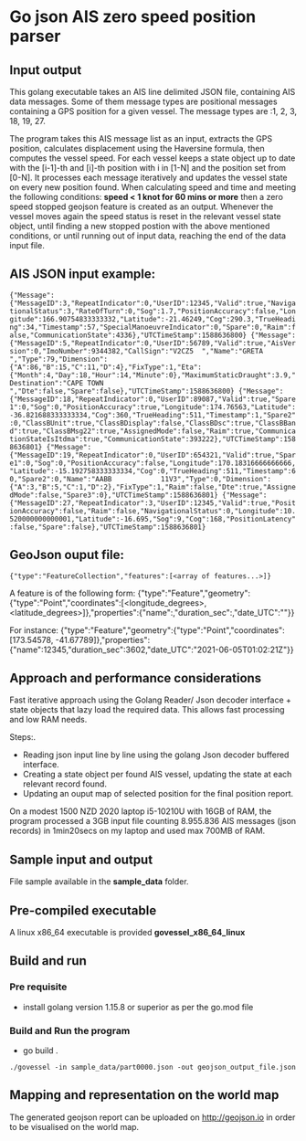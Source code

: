 
# Go json AIS zero speed position parser

## Input output
This golang executable takes an AIS line delimited JSON file, containing AIS data messages. Some of them message types are positional messages containing a GPS position for a given vessel.
The message types are  :1, 2, 3, 18, 19, 27.

The program takes this AIS message list as an input, extracts the GPS position, calculates displacement using the Haversine formula, then computes the vessel speed.
For each vessel keeps a state object up to date with the [i-1]-th and [i]-th position with i in [1-N] and the position set from [0-N].
It processes each message iteratively and updates the vessel state on every new position found.
When calculating speed and time and meeting the following conditions: **speed < 1 knot for 60 mins or more** then a zero speed stopped geojson feature is created as an output.
Whenever the vessel moves again the speed status is reset in the relevant vessel state object, until finding a new stopped postion with the above mentioned conditions, or until running out of input data, reaching the end of the data input file.

## AIS JSON input example:
`
{"Message":{"MessageID":3,"RepeatIndicator":0,"UserID":12345,"Valid":true,"NavigationalStatus":3,"RateOfTurn":0,"Sog":1.7,"PositionAccuracy":false,"Longitude":166.90754833333332,"Latitude":-21.46249,"Cog":290.3,"TrueHeading":34,"Timestamp":57,"SpecialManoeuvreIndicator":0,"Spare":0,"Raim":false,"CommunicationState":4336},"UTCTimeStamp":1588636800}
{"Message":{"MessageID":5,"RepeatIndicator":0,"UserID":56789,"Valid":true,"AisVersion":0,"ImoNumber":9344382,"CallSign":"V2CZ5  ","Name":"GRETA               ","Type":79,"Dimension":{"A":86,"B":15,"C":11,"D":4},"FixType":1,"Eta":{"Month":4,"Day":18,"Hour":14,"Minute":0},"MaximumStaticDraught":3.9,"Destination":"CAPE TOWN           ","Dte":false,"Spare":false},"UTCTimeStamp":1588636800}
{"Message":{"MessageID":18,"RepeatIndicator":0,"UserID":89087,"Valid":true,"Spare1":0,"Sog":0,"PositionAccuracy":true,"Longitude":174.76563,"Latitude":-36.821688333333334,"Cog":360,"TrueHeading":511,"Timestamp":1,"Spare2":0,"ClassBUnit":true,"ClassBDisplay":false,"ClassBDsc":true,"ClassBBand":true,"ClassBMsg22":true,"AssignedMode":false,"Raim":true,"CommunicationStateIsItdma":true,"CommunicationState":393222},"UTCTimeStamp":1588636801}
{"Message":{"MessageID":19,"RepeatIndicator":0,"UserID":654321,"Valid":true,"Spare1":0,"Sog":0,"PositionAccuracy":false,"Longitude":170.18316666666666,"Latitude":-15.192758333333334,"Cog":0,"TrueHeading":511,"Timestamp":60,"Spare2":0,"Name":"AABB            11V3","Type":0,"Dimension":{"A":3,"B":5,"C":1,"D":2},"FixType":1,"Raim":false,"Dte":true,"AssignedMode":false,"Spare3":0},"UTCTimeStamp":1588636801}
{"Message":{"MessageID":27,"RepeatIndicator":3,"UserID":12345,"Valid":true,"PositionAccuracy":false,"Raim":false,"NavigationalStatus":0,"Longitude":10.520000000000001,"Latitude":-16.695,"Sog":9,"Cog":168,"PositionLatency":false,"Spare":false},"UTCTimeStamp":1588636801}
`

## GeoJson ouput file:

`{"type":"FeatureCollection","features":[<array of features...>]}`

A feature is of the following form:
{"type":"Feature","geometry":{"type":"Point","coordinates":[<longitude_degrees>, <latitude_degrees>]},"properties":{"name":<VesselID>,"duration_sec":<seconds>,"date_UTC":"<UTC time>"}}

For instance:
{"type":"Feature","geometry":{"type":"Point","coordinates":[173.54578, -41.67789]},"properties":{"name":12345,"duration_sec":3602,"date_UTC":"2021-06-05T01:02:21Z"}}

## Approach and performance considerations
Fast iterative approach using the Golang Reader/ Json decoder interface + state objects that lazy load the required data. This allows fast processing and low RAM needs.

Steps:.
- Reading json input line by line using the golang Json decoder buffered interface.
- Creating a state object per found AIS vessel, updating the state at each relevant record found.
- Updating an ouput map of selected position for the final position report.

On a modest 1500 NZD 2020 laptop i5-10210U with 16GB of RAM, the program processed a 3GB input file counting 8.955.836 AIS messages (json records) in 1min20secs on my laptop and used max 700MB of RAM.

## Sample input and output
File sample available in the **sample_data** folder.

## Pre-compiled executable
A linux x86_64 executable is provided **govessel_x86_64_linux**

## Build and run
### Pre requisite
- install golang version 1.15.8 or superior as per the go.mod file

### Build and Run the program
- go build .

`./govessel -in sample_data/part0000.json -out geojson_output_file.json`


## Mapping and representation on the world map
The generated geojson report can be uploaded on http://geojson.io in order to be visualised on the world map.
